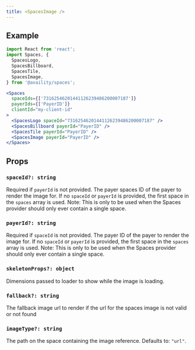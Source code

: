 ```yaml
---
title: <SpacesImage />
---
```


## Example

```jsx
import React from 'react';
import Spaces, {
  SpacesLogo,
  SpacesBillboard,
  SpacesTile,
  SpacesImage,
} from '@availity/spaces';

<Spaces
  spaceIds={['73162546201441126239486200007187']}
  payerIds={['PayerID']}
  clientId="my-client-id"
>
  <SpacesLogo spaceId="73162546201441126239486200007187" />
  <SpacesBillboard payerId="PayerID" />
  <SpacesTile payerId="PayerID" />
  <SpacesImage payerId="PayerID" />
</Spaces>
```

## Props

### `spaceId?: string`

Required if `payerId` is not provided. The payer spaces ID of the payer to render the image for. If no `spaceId` or `payerId` is provided, the first space in the `spaces` array is used. Note: This is only to be used when the Spaces provider should only ever contain a single space.

### `payerId?: string`

Required if `spaceId` is not provided. The payer ID of the payer to render the image for. If no `spaceId` or `payerId` is provided, the first space in the `spaces` array is used. Note: This is only to be used when the Spaces provider should only ever contain a single space.

### `skeletonProps?: object`

Dimensions passed to loader to show while the image is loading.

### `fallback?: string`

The fallback image url to render if the url for the spaces image is not valid or not found

### `imageType?: string`

The path on the space containing the image reference. Defaults to: `"url"`. 
